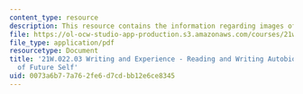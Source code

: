 ```yaml
---
content_type: resource
description: This resource contains the information regarding images of future self.
file: https://ol-ocw-studio-app-production.s3.amazonaws.com/courses/21w-022-03-writing-and-experience-reading-and-writing-autobiography-spring-2014/0073a6b77a762fe6d7cdbb12e6ce8345_MIT21W_022_03S14_FutuSelf.pdf
file_type: application/pdf
resourcetype: Document
title: '21W.022.03 Writing and Experience - Reading and Writing Autobiography: Images
  of Future Self'
uid: 0073a6b7-7a76-2fe6-d7cd-bb12e6ce8345
---
```


